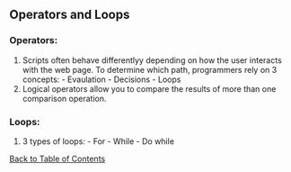 ## Operators and Loops
### Operators:
  1. Scripts often behave differentlyy depending on how the user interacts with the web page. To determine which path, programmers rely on 3 concepts:
    - Evaulation
    - Decisions
    - Loops
  2. Logical operators allow you to compare the results of more than one comparison operation.
 
 ### Loops:
  1. 3 types of loops:
    - For
    - While
    - Do while

 [Back to Table of Contents](https://karenmal.github.io/Reading-notes-JavaScript-102/)

